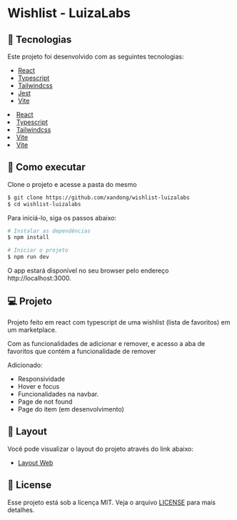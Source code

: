 # Wishlist - LuizaLabs

## 🧪 Tecnologias

Este projeto foi desenvolvido com as seguintes tecnologias:

- [React](https://pt-br.reactjs.org/)
- [Typescript](https://www.typescriptlang.org/)
- [Tailwindcss](https://tailwindcss.com/)
- [Jest](https://jestjs.io/pt-BR/)
- [Vite](https://vitejs.dev/)

<li><a href="https://pt-br.reactjs.org/" target="_blank">React</a></li>
<li><a href="https://www.typescriptlang.org/" target="_blank">Typescript</a></li>
<li><a href="https://tailwindcss.com/" target="_blank">Tailwindcss</a></li>
<li><a href="https://jestjs.io/pt-BR/" target="_blank">Vite</a></li>
<li><a href="https://vitejs.dev/" target="_blank">Vite</a></li>
</ul>

## 🚀 Como executar

Clone o projeto e acesse a pasta do mesmo

```bash
$ git clone https://github.com/xandong/wishlist-luizalabs
$ cd wishlist-luizalabs
```
Para iniciá-lo, siga os passos abaixo:
```bash
# Instalar as dependências
$ npm install

# Iniciar o projeto
$ npm run dev
```
O app estará disponível no seu browser pelo endereço http://localhost:3000.

## 💻 Projeto

Projeto feito em react com typescript de uma wishlist (lista de favoritos) em um marketplace. 

Com as funcionalidades de adicionar e remover, e acesso a aba de favoritos que contém a funcionalidade de remover

Adicionado: 
- Responsividade
- Hover e focus
- Funcionalidades na navbar.
- Page de not found
- Page do item (em desenvolvimento)

## 🔖 Layout

Você pode visualizar o layout do projeto através do link abaixo:

- [Layout Web](https://prnt.sc/-khkv0NjPGWr) 

## 📝 License

Esse projeto está sob a licença MIT. Veja o arquivo [LICENSE](LICENSE.md) para mais detalhes.
